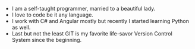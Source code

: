 <!---
nm-manish-0630/nm-manish-0630 is a ✨ special ✨ repository because its `README.md` (this file) appears on your GitHub profile.
You can click the Preview link to take a look at your changes.
--->
- I am a self-taught programmer, married to a beautiful lady.
- I love to code be it any language.
- I work with C# and Angular mostly but recently I started learning Python as well.
- Last but not the least GIT is my favorite life-savor Version Control System since the beginning.
